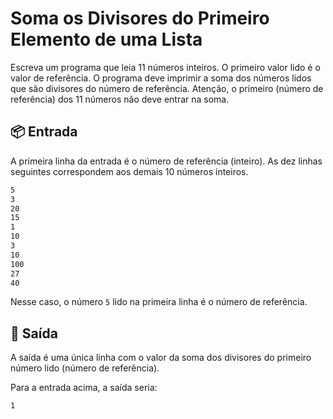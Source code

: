 # Soma os Divisores do Primeiro Elemento de uma Lista

Escreva um programa que leia 11 números inteiros. O primeiro valor lido é o valor de referência. O programa deve imprimir a soma dos números lidos que são divisores do número de referência. Atenção, o primeiro (número de referência) dos 11 números não deve entrar na soma.

## 📦 Entrada

A primeira linha da entrada é o número de referência (inteiro). As dez linhas seguintes correspondem aos demais 10 números inteiros.

```bash
5
3
20
15
1
10
3
10
100
27
40
```

Nesse caso, o número `5` lido na primeira linha é o número de referência.

## 🌷 Saída

A saída é uma única linha com o valor da soma dos divisores do primeiro número lido (número de referência).

Para a entrada acima, a saída seria:
```bash
1
```